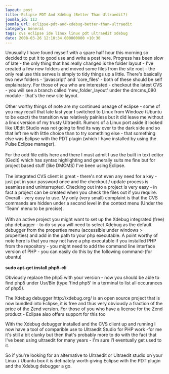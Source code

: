 ```yaml
---
layout: post
title: Eclipse PDT And Xdebug (Better Than Ultraedit?)
joomla_id: 113
joomla_url: eclipse-pdt-and-xdebug-better-than-ultraedit
category: General
tags: cvs eclipse ide linux linux pdt ultraedit xdebug
date: 2008-03-26 12:10:34.000000000 +10:30
---
```

<p>Unusually I have found myself with a spare half hour this morning so decided to put it to good use and write a post here. Progress has been slow of late - the only thing that has really changed is the folder layout - I've created a few new folders and moved some files from the site root - the only real use this serves is simply to tidy things up a little. There's basically two new folders - 'javascript' and 'core_files' - both of these should be self explainatary. For those of you who are interested - checkout the latest CVS - you will see a branch called 'new_folder_layout' under the dmcms_080 module - that's the new site layout.<br><br>Other worthy things of note are my continued useage of eclipse - some of you may recall that late last year I switched to Linux from Windoze (Ubuntu to be exact) the transition was relatively painless but it did leave me without a linux version of my trusty Ultraedit. Rumors of a Linux port aside it looked like UEdit Studio was not going to find its way over to the dark side and so that left me with little choice than to try something else - that something else was Eclipse with the PDT plugin (which I have installed by using the Pulse Eclipse manager).<br><br>For the odd file edits here and there I must admit I use the built in text editor (Gedit) which has syntax highlighting and generally suits me fine but for project based stuff (like DMCMS) I've been using Eclipse. <br><br>The integrated CVS client is great - there's not even any need for a key - just put in your password once and the checkout / update process is seamless and uninterrupted. Checking out into a project is very easy - in fact a project can be created when you check the files out if you require. Overall - very easy to use. My only (very small) complaint is that the CVS commands are hidden under a second level in the context menu (Under the 'Team' menu to be precise).<br><br>With an active project you might want to set up the Xdebug integrated (free) php debugger - to do so you will need to select Xdebug as the default debugger from the properties menu (accessible under windows &gt; properties) and add in the path to your php executable. A point worthy of note here is that you may not have a php executable if you installed PHP from the repository - you might need to add the command line interface version of PHP - you can easily do this by the following command-(for ubuntu)<br><br><strong>sudo apt-get install php5-cli <br></strong></p>
<p>Obviously replace the php5 with your version - now you should be able to find php5 under Usr/Bin (type 'find php5' in a terminal to list all occurances of php5).</p>
<p>The Xdebug debugger http://xdebug.org/ is an open source project that is now bundled into Eclipse, it is free and thus very obviously a fraction of the price of the Zend version. For those of you who have a license for the Zend product - Eclipse also offers support for this too</p>
<p>With the Xdebug debugger installed and the CVS client up and running I now have a tool of comparible use to Ultraedit Studio for PHP work -for me it's still a bit clunky but then that's probably more to do with the fact that I've been using ultraedit for many years - I'm sure I'l eventually get used to it.</p>
<p>So if you're looking for an alternative to Ultraedit or Ultraedit studio on your Linux / Ubuntu box it is definately worth giving Eclipse with the PDT plugin and the Xdebug debugger a go.</p>
